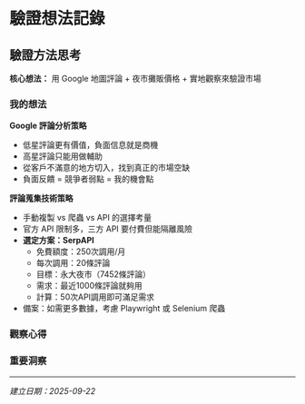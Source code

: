 # 驗證想法記錄

## 驗證方法思考

**核心想法：** 用 Google 地圖評論 + 夜市攤販價格 + 實地觀察來驗證市場

### 我的想法

**Google 評論分析策略**
- 低星評論更有價值，負面信息就是商機
- 高星評論只能用做輔助
- 從客戶不滿意的地方切入，找到真正的市場空缺
- 負面反饋 = 競爭者弱點 = 我的機會點


**評論蒐集技術策略**
- 手動複製 vs 爬蟲 vs API 的選擇考量
- 官方 API 限制多，三方 API 要付費但能隔離風險
- **選定方案：SerpAPI**
  - 免費額度：250次調用/月
  - 每次調用：20條評論
  - 目標：永大夜市（7452條評論）
  - 需求：最近1000條評論就夠用
  - 計算：50次API調用即可滿足需求
- 備案：如需更多數據，考慮 Playwright 或 Selenium 爬蟲

### 觀察心得


### 重要洞察


---
*建立日期：2025-09-22*